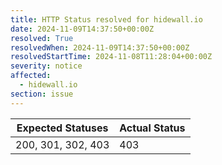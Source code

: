 ```yaml
---
title: HTTP Status resolved for hidewall.io
date: 2024-11-09T14:37:50+00:00Z
resolved: True
resolvedWhen: 2024-11-09T14:37:50+00:00Z
resolvedStartTime: 2024-11-08T11:28:04+00:00Z
severity: notice
affected:
  - hidewall.io
section: issue
---
```


| Expected Statuses | Actual Status  |
|-------------------|----------------|
| 200, 301, 302, 403 | 403 |
